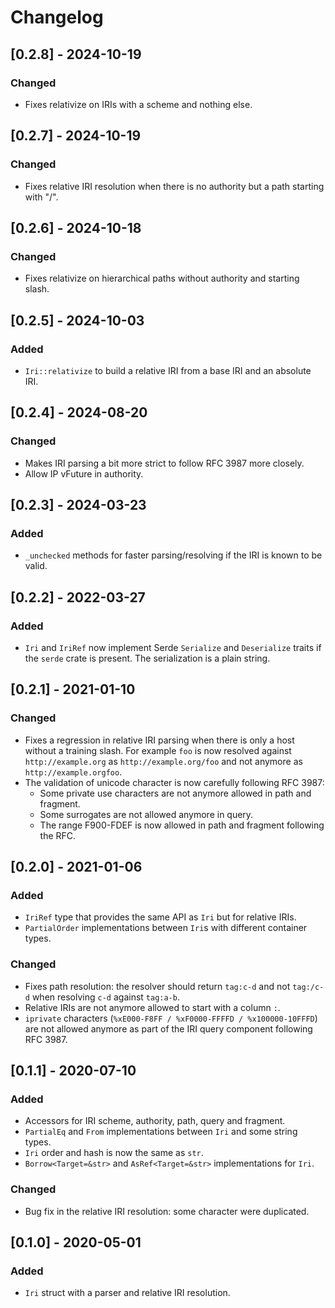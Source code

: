 # Changelog

## [0.2.8] - 2024-10-19

### Changed

- Fixes relativize on IRIs with a scheme and nothing else.

## [0.2.7] - 2024-10-19

### Changed

- Fixes relative IRI resolution when there is no authority but a path starting with "/".

## [0.2.6] - 2024-10-18

### Changed

- Fixes relativize on hierarchical paths without authority and starting slash.

## [0.2.5] - 2024-10-03

### Added

- `Iri::relativize` to build a relative IRI from a base IRI and an absolute IRI.

## [0.2.4] - 2024-08-20

### Changed

- Makes IRI parsing a bit more strict to follow RFC 3987 more closely.
- Allow IP vFuture in authority.

## [0.2.3] - 2024-03-23

### Added

- `_unchecked` methods for faster parsing/resolving if the IRI is known to be valid.

## [0.2.2] - 2022-03-27

### Added

- `Iri` and `IriRef` now implement Serde `Serialize` and `Deserialize` traits if the `serde` crate is present.
  The serialization is a plain string.

## [0.2.1] - 2021-01-10

### Changed

- Fixes a regression in relative IRI parsing when there is only a host without a training slash. For example `foo` is
  now resolved against `http://example.org` as `http://example.org/foo` and not anymore as `http://example.orgfoo`.
- The validation of unicode character is now carefully following RFC 3987:
    - Some private use characters are not anymore allowed in path and fragment.
    - Some surrogates are not allowed anymore in query.
    - The range F900-FDEF is now allowed in path and fragment following the RFC.

## [0.2.0] - 2021-01-06

### Added

- `IriRef` type that provides the same API as `Iri` but for relative IRIs.
- `PartialOrder` implementations between `Iri`s with different container types.

### Changed

- Fixes path resolution: the resolver should return `tag:c-d` and not `tag:/c-d` when resolving `c-d` against `tag:a-b`.
- Relative IRIs are not anymore allowed to start with a column `:`.
- `iprivate` characters (`%xE000-F8FF / %xF0000-FFFFD / %x100000-10FFFD`) are not allowed anymore as part of the IRI
  query component following RFC 3987.

## [0.1.1] - 2020-07-10

### Added

- Accessors for IRI scheme, authority, path, query and fragment.
- `PartialEq` and `From` implementations between `Iri` and some string types.
- `Iri` order and hash is now the same as `str`.
- `Borrow<Target=&str>` and `AsRef<Target=&str>` implementations for `Iri`.

### Changed

- Bug fix in the relative IRI resolution: some character were duplicated.

## [0.1.0] - 2020-05-01

### Added

- `Iri` struct with a parser and relative IRI resolution.